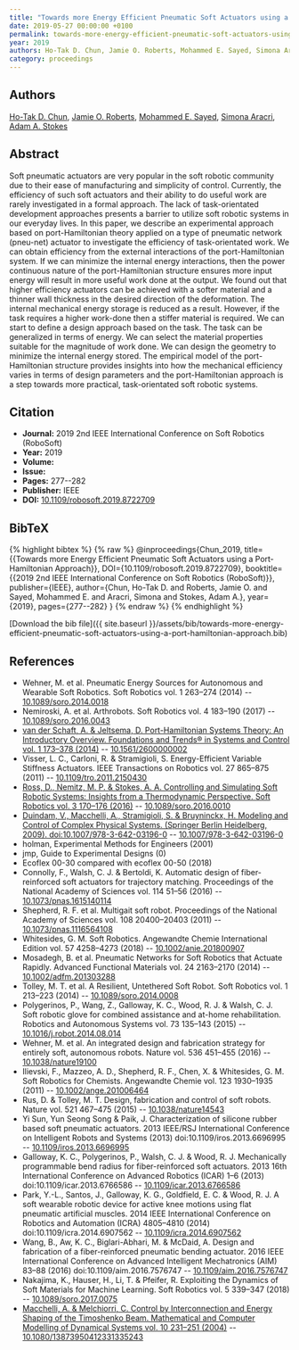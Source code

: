 ```yaml
---
title: "Towards more Energy Efficient Pneumatic Soft Actuators using a Port-Hamiltonian Approach"
date: 2019-05-27 00:00:00 +0100
permalink: towards-more-energy-efficient-pneumatic-soft-actuators-using-a-port-hamiltonian-approach
year: 2019
authors: Ho-Tak D. Chun, Jamie O. Roberts, Mohammed E. Sayed, Simona Aracri, Adam A. Stokes
category: proceedings
---
```

 
## Authors
[Ho-Tak D. Chun](authors/ho-tak-d-chun), [Jamie O. Roberts](authors/jamie-o-roberts), [Mohammed E. Sayed](authors/mohammed-e-sayed), [Simona Aracri](authors/simona-aracri), [Adam A. Stokes](authors/adam-a-stokes)
 
## Abstract
Soft pneumatic actuators are very popular in the soft robotic community due to their ease of manufacturing and simplicity of control. Currently, the efficiency of such soft actuators and their ability to do useful work are rarely investigated in a formal approach. The lack of task-orientated development approaches presents a barrier to utilize soft robotic systems in our everyday lives. In this paper, we describe an experimental approach based on port-Hamiltonian theory applied on a type of pneumatic network (pneu-net) actuator to investigate the efficiency of task-orientated work. We can obtain efficiency from the external interactions of the port-Hamiltonian system. If we can minimize the internal energy interactions, then the power continuous nature of the port-Hamiltonian structure ensures more input energy will result in more useful work done at the output. We found out that higher efficiency actuators can be achieved with a softer material and a thinner wall thickness in the desired direction of the deformation. The internal mechanical energy storage is reduced as a result. However, if the task requires a higher work-done then a stiffer material is required. We can start to define a design approach based on the task. The task can be generalized in terms of energy. We can select the material properties suitable for the magnitude of work done. We can design the geometry to minimize the internal energy stored. The empirical model of the port-Hamiltonian structure provides insights into how the mechanical efficiency varies in terms of design parameters and the port-Hamiltonian approach is a step towards more practical, task-orientated soft robotic systems.
 
## Citation
- **Journal:** 2019 2nd IEEE International Conference on Soft Robotics (RoboSoft)
- **Year:** 2019
- **Volume:** 
- **Issue:** 
- **Pages:** 277--282
- **Publisher:** IEEE
- **DOI:** [10.1109/robosoft.2019.8722709](https://doi.org/10.1109/robosoft.2019.8722709)
 
## BibTeX
{% highlight bibtex %}
{% raw %}
@inproceedings{Chun_2019,
  title={{Towards more Energy Efficient Pneumatic Soft Actuators using a Port-Hamiltonian Approach}},
  DOI={10.1109/robosoft.2019.8722709},
  booktitle={{2019 2nd IEEE International Conference on Soft Robotics (RoboSoft)}},
  publisher={IEEE},
  author={Chun, Ho-Tak D. and Roberts, Jamie O. and Sayed, Mohammed E. and Aracri, Simona and Stokes, Adam A.},
  year={2019},
  pages={277--282}
}
{% endraw %}
{% endhighlight %}
 
[Download the bib file]({{ site.baseurl }}/assets/bib/towards-more-energy-efficient-pneumatic-soft-actuators-using-a-port-hamiltonian-approach.bib)
 
## References
- Wehner, M. et al. Pneumatic Energy Sources for Autonomous and Wearable Soft Robotics. Soft Robotics vol. 1 263–274 (2014) -- [10.1089/soro.2014.0018](https://doi.org/10.1089/soro.2014.0018)
- Nemiroski, A. et al. Arthrobots. Soft Robotics vol. 4 183–190 (2017) -- [10.1089/soro.2016.0043](https://doi.org/10.1089/soro.2016.0043)
- [van der Schaft, A. & Jeltsema, D. Port-Hamiltonian Systems Theory: An Introductory Overview. Foundations and Trends® in Systems and Control vol. 1 173–378 (2014)](port-hamiltonian-systems-theory-an-introductory-overview) -- [10.1561/2600000002](https://doi.org/10.1561/2600000002)
- Visser, L. C., Carloni, R. & Stramigioli, S. Energy-Efficient Variable Stiffness Actuators. IEEE Transactions on Robotics vol. 27 865–875 (2011) -- [10.1109/tro.2011.2150430](https://doi.org/10.1109/tro.2011.2150430)
- [Ross, D., Nemitz, M. P. & Stokes, A. A. Controlling and Simulating Soft Robotic Systems: Insights from a Thermodynamic Perspective. Soft Robotics vol. 3 170–176 (2016)](controlling-and-simulating-soft-robotic-systems-insights-from-a-thermodynamic-perspective) -- [10.1089/soro.2016.0010](https://doi.org/10.1089/soro.2016.0010)
- [Duindam, V., Macchelli, A., Stramigioli, S. & Bruyninckx, H. Modeling and Control of Complex Physical Systems. (Springer Berlin Heidelberg, 2009). doi:10.1007/978-3-642-03196-0](modeling-and-control-of-complex-physical-systems) -- [10.1007/978-3-642-03196-0](https://doi.org/10.1007/978-3-642-03196-0)
- holman, Experimental Methods for Engineers (2001)
- jmp, Guide to Experimental Designs (0)
- Ecoflex 00-30 compared with ecoflex 00-50 (2018)
- Connolly, F., Walsh, C. J. & Bertoldi, K. Automatic design of fiber-reinforced soft actuators for trajectory matching. Proceedings of the National Academy of Sciences vol. 114 51–56 (2016) -- [10.1073/pnas.1615140114](https://doi.org/10.1073/pnas.1615140114)
- Shepherd, R. F. et al. Multigait soft robot. Proceedings of the National Academy of Sciences vol. 108 20400–20403 (2011) -- [10.1073/pnas.1116564108](https://doi.org/10.1073/pnas.1116564108)
- Whitesides, G. M. Soft Robotics. Angewandte Chemie International Edition vol. 57 4258–4273 (2018) -- [10.1002/anie.201800907](https://doi.org/10.1002/anie.201800907)
- Mosadegh, B. et al. Pneumatic Networks for Soft Robotics that Actuate Rapidly. Advanced Functional Materials vol. 24 2163–2170 (2014) -- [10.1002/adfm.201303288](https://doi.org/10.1002/adfm.201303288)
- Tolley, M. T. et al. A Resilient, Untethered Soft Robot. Soft Robotics vol. 1 213–223 (2014) -- [10.1089/soro.2014.0008](https://doi.org/10.1089/soro.2014.0008)
- Polygerinos, P., Wang, Z., Galloway, K. C., Wood, R. J. & Walsh, C. J. Soft robotic glove for combined assistance and at-home rehabilitation. Robotics and Autonomous Systems vol. 73 135–143 (2015) -- [10.1016/j.robot.2014.08.014](https://doi.org/10.1016/j.robot.2014.08.014)
- Wehner, M. et al. An integrated design and fabrication strategy for entirely soft, autonomous robots. Nature vol. 536 451–455 (2016) -- [10.1038/nature19100](https://doi.org/10.1038/nature19100)
- Ilievski, F., Mazzeo, A. D., Shepherd, R. F., Chen, X. & Whitesides, G. M. Soft Robotics for Chemists. Angewandte Chemie vol. 123 1930–1935 (2011) -- [10.1002/ange.201006464](https://doi.org/10.1002/ange.201006464)
- Rus, D. & Tolley, M. T. Design, fabrication and control of soft robots. Nature vol. 521 467–475 (2015) -- [10.1038/nature14543](https://doi.org/10.1038/nature14543)
- Yi Sun, Yun Seong Song & Paik, J. Characterization of silicone rubber based soft pneumatic actuators. 2013 IEEE/RSJ International Conference on Intelligent Robots and Systems (2013) doi:10.1109/iros.2013.6696995 -- [10.1109/iros.2013.6696995](https://doi.org/10.1109/iros.2013.6696995)
- Galloway, K. C., Polygerinos, P., Walsh, C. J. & Wood, R. J. Mechanically programmable bend radius for fiber-reinforced soft actuators. 2013 16th International Conference on Advanced Robotics (ICAR) 1–6 (2013) doi:10.1109/icar.2013.6766586 -- [10.1109/icar.2013.6766586](https://doi.org/10.1109/icar.2013.6766586)
- Park, Y.-L., Santos, J., Galloway, K. G., Goldfield, E. C. & Wood, R. J. A soft wearable robotic device for active knee motions using flat pneumatic artificial muscles. 2014 IEEE International Conference on Robotics and Automation (ICRA) 4805–4810 (2014) doi:10.1109/icra.2014.6907562 -- [10.1109/icra.2014.6907562](https://doi.org/10.1109/icra.2014.6907562)
- Wang, B., Aw, K. C., Biglari-Abhari, M. & McDaid, A. Design and fabrication of a fiber-reinforced pneumatic bending actuator. 2016 IEEE International Conference on Advanced Intelligent Mechatronics (AIM) 83–88 (2016) doi:10.1109/aim.2016.7576747 -- [10.1109/aim.2016.7576747](https://doi.org/10.1109/aim.2016.7576747)
- Nakajima, K., Hauser, H., Li, T. & Pfeifer, R. Exploiting the Dynamics of Soft Materials for Machine Learning. Soft Robotics vol. 5 339–347 (2018) -- [10.1089/soro.2017.0075](https://doi.org/10.1089/soro.2017.0075)
- [Macchelli, A. & Melchiorri, C. Control by Interconnection and Energy Shaping of the Timoshenko Beam. Mathematical and Computer Modelling of Dynamical Systems vol. 10 231–251 (2004)](control-by-interconnection-and-energy-shaping-of-the-timoshenko-beam) -- [10.1080/13873950412331335243](https://doi.org/10.1080/13873950412331335243)

